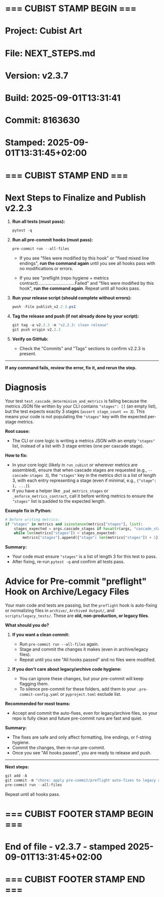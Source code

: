 # === CUBIST STAMP BEGIN ===
# Project: Cubist Art
# File: NEXT_STEPS.md
# Version: v2.3.7
# Build: 2025-09-01T13:31:41
# Commit: 8163630
# Stamped: 2025-09-01T13:31:45+02:00
# === CUBIST STAMP END ===
# Next Steps to Finalize and Publish v2.2.3

1. **Run all tests (must pass):**
   ```powershell
   pytest -q
   ```

2. **Run all pre-commit hooks (must pass):**
   ```powershell
   pre-commit run --all-files
   ```

   - If you see "files were modified by this hook" or "fixed mixed line endings", **run the command again** until you see all hooks pass with no modifications or errors.

   - If you see "preflight (repo hygiene + metrics contract)..............................Failed" and "files were modified by this hook", **run the command again**. Repeat until all hooks pass.

3. **Run your release script (should complete without errors):**
   ```powershell
   pwsh -File publish_v2.2.3.ps1
   ```

4. **Tag the release and push (if not already done by your script):**
   ```powershell
   git tag -a v2.2.3 -m "v2.2.3: clean release"
   git push origin v2.2.3
   ```

5. **Verify on GitHub:**
   - Check the "Commits" and "Tags" sections to confirm v2.2.3 is present.

---

**If any command fails, review the error, fix it, and rerun the step.**

# Diagnosis

Your test `test_cascade_determinism_and_metrics` is failing because the metrics JSON file written by your CLI contains `"stages": []` (an empty list), but the test expects exactly 3 stages (`assert stage_count == 3`). This means your code is not populating the `"stages"` key with the expected per-stage metrics.

**Root cause:**
- The CLI or core logic is writing a metrics JSON with an empty `"stages"` list, instead of a list with 3 stage entries (one per cascade stage).

**How to fix:**
- In your core logic (likely in `run_cubist` or wherever metrics are assembled), ensure that when cascade stages are requested (e.g., `--cascade-stages 3`), the `"stages"` key in the metrics dict is a list of length 3, with each entry representing a stage (even if minimal, e.g., `{"stage": 1, ...}`).
- If you have a helper like `_pad_metrics_stages` or `_enforce_metrics_contract`, call it before writing metrics to ensure the `"stages"` list is padded to the expected length.

**Example fix in Python:**
```python
# Before writing metrics:
if "stages" in metrics and isinstance(metrics["stages"], list):
    stages_expected = args.cascade_stages if hasattr(args, "cascade_stages") else 3
    while len(metrics["stages"]) < stages_expected:
        metrics["stages"].append({"stage": len(metrics["stages"]) + 1})
```

**Summary:**
- Your code must ensure `"stages"` is a list of length 3 for this test to pass.
- After fixing, re-run `pytest -q` and confirm all tests pass.

# Advice for Pre-commit "preflight" Hook on Archive/Legacy Files

Your main code and tests are passing, but the `preflight` hook is auto-fixing or normalizing files in `archive/`, `Archived Output/`, and `scripts/legacy_tests/`. These are **old, non-production, or legacy files**.

**What should you do?**

1. **If you want a clean commit:**
   - Run `pre-commit run --all-files` again.
   - Stage and commit the changes it makes (even in archive/legacy files).
   - Repeat until you see "All hooks passed" and no files were modified.

2. **If you don't care about legacy/archive code hygiene:**
   - You can ignore these changes, but your pre-commit will keep flagging them.
   - To silence pre-commit for these folders, add them to your `.pre-commit-config.yaml` or `pyproject.toml` exclude list.

**Recommended for most teams:**
- Accept and commit the auto-fixes, even for legacy/archive files, so your repo is fully clean and future pre-commit runs are fast and quiet.

**Summary:**
- The fixes are safe and only affect formatting, line endings, or f-string hygiene.
- Commit the changes, then re-run pre-commit.
- Once you see "All hooks passed", you are ready to release and push.

---

**Next steps:**
```powershell
git add -A
git commit -m "chore: apply pre-commit/preflight auto-fixes to legacy and archive files"
pre-commit run --all-files
```
Repeat until all hooks pass.



# === CUBIST FOOTER STAMP BEGIN ===
# End of file - v2.3.7 - stamped 2025-09-01T13:31:45+02:00
# === CUBIST FOOTER STAMP END ===
